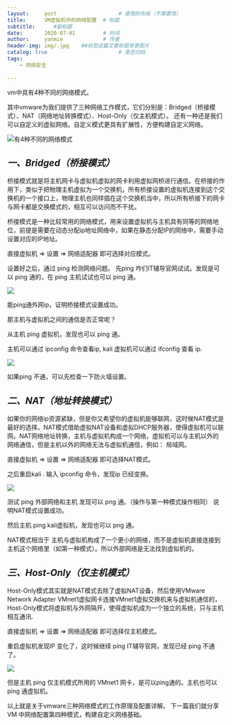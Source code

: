 ```yaml
---
layout:     post                    # 使用的布局（不需要改）
title:      VM虚拟机中的网络配置  # 标题 
subtitle:      #副标题
date:       2020-07-01         # 时间
author:     yanmie             # 作者
header-img: img/.jpg    ##标签这篇文章标题背景图片
catalog: true                       # 是否归档
tags:                               
    - 网络安全
  
---
```


vm中具有4种不同的网络模式。

其中vmware为我们提供了三种网络工作模式，它们分别是：Bridged（桥接模式）、NAT（网络地址转换模式）、Host-Only（仅主机模式）。
还有一种还是我们可以自定义的虚拟网络。自定义模式更具有扩展性，方便构建自定义网络。

![有4种不同的网络模式](https://s1.ax1x.com/2020/07/01/No0ctI.png)

## ***一、Bridged（桥接模式）***

桥接模式就是将主机网卡与虚拟机虚拟的网卡利用虚拟网桥进行通信。在桥接的作用下，类似于把物理主机虚拟为一个交换机，所有桥接设置的虚拟机连接到这个交换机的一个接口上，物理主机也同样插在这个交换机当中，所以所有桥接下的网卡与网卡都是交换模式的，相互可以访问而不干扰。

桥接模式是一种比较常用的网络模式，用来设置虚拟机与主机具有同等的网络地位，前提是需要在动态分配ip地址网络中，如果在静态分配IP的网络中，需要手动设置对应的IP地址。

直接虚拟机 => 设置 => 网络适配器   即可选择对应模式。

设置好之后，通过 ping 检测网络问题。
先ping 咋们IT辅导官网试试。发现是可以 ping 通的，在 ping 主机试试也可以 ping 通。

![](https://s1.ax1x.com/2020/07/01/No0W1f.png) 

 能ping通外网ip，证明桥接模式设置成功。

那主机与虚拟机之间的通信是否正常呢？

从主机 ping 虚拟机，发现也可以 ping 通。

主机可以通过 ipconfig 命令查看ip, kali 虚拟机可以通过 ifconfig 查看 ip.

![](https://s1.ax1x.com/2020/07/01/No0fc8.png)


如果ping 不通，可以先检查一下防火墙设置。

## ***二、NAT（地址转换模式）***

如果你的网络ip资源紧缺，但是你又希望你的虚拟机能够联网，这时候NAT模式是最好的选择。NAT模式借助虚拟NAT设备和虚拟DHCP服务器，使得虚拟机可以联网。NAT网络地址转换，主机与虚拟机构成一个网络，虚拟机可以与主机以外的网络通信，但是主机以外的网络无法与虚拟机通信，例如： 局域网。

直接虚拟机 => 设置 => 网络适配器   即可选择NAT模式。

之后重启kali . 输入 ipconfig  命令，发现ip 已经变换。

![](https://s1.ax1x.com/2020/07/01/No05ng.png)


测试 ping 外部网络和主机 发现可以 png 通。（操作与第一种模式操作相同）
说明NAT模式设置成功。

然后主机 ping  kali虚拟机，发现也可以 png 通。

NAT模式相当于 主机与虚拟机构成了一个更小的网络，而不是虚拟机直接连接到主机这个网络里（如第一种模式）。所以外部网络是无法找到虚拟机的。

## ***三、Host-Only（仅主机模式）***

Host-Only模式其实就是NAT模式去除了虚拟NAT设备，然后使用VMware Network Adapter VMnet1虚拟网卡连接VMnet1虚拟交换机来与虚拟机通信的，Host-Only模式将虚拟机与外网隔开，使得虚拟机成为一个独立的系统，只与主机相互通讯.

直接虚拟机 => 设置 => 网络适配器   即可选择仅主机模式。

重启虚拟机发现IP 变化了，这时候继续 ping IT辅导官网，发现已经 ping 不通了。

![](https://s1.ax1x.com/2020/07/01/No0IBQ.png)


但是主机 ping 仅主机模式所用的 VMnet1 网卡，是可以ping通的。主机也可以 ping 通虚拟机。

以上就是关于vmware三种网络模式的工作原理及配置详解。
下一篇我们就分享VM 中网络配置第四种模式，构建自定义网络基础。